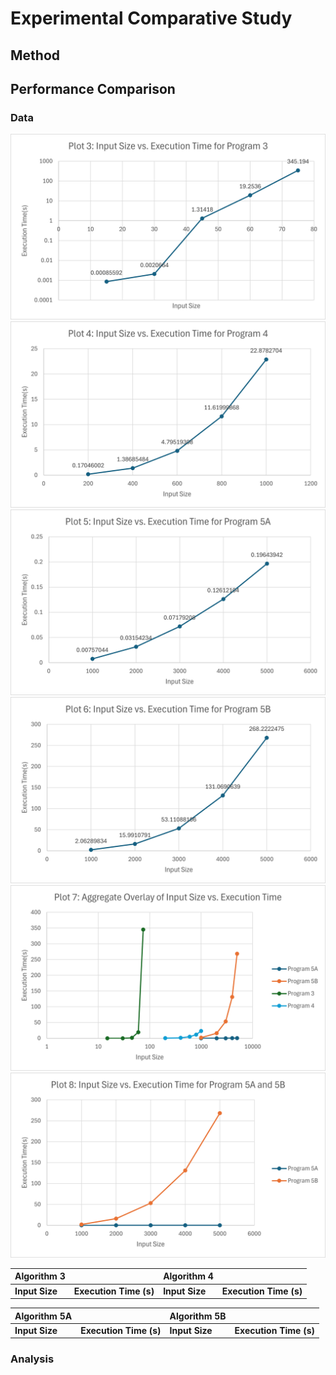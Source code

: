 # Experimental Comparative Study

## Method
<!-- Write about our methods here, likely to be a generic test suite that generates random data and we just pass in a function or a number/enumeration for which function to use via importing all four programs, then just type in like "3" or "5B" into the terminal and it tests that one-->

## Performance Comparison
<!-- Write about comparative performance of all four algorithms-->

### Data
![Algorithm 3 Test Data](Test_Data_A3.png)
![Algorithm 4 Test Data](Test_Data_A4.png)
![Implementation 5A Test Data](Test_Data_A5A.png)
![Implementation 5B Test Data](Test_Data_A5B.png)
![Aggregate Overlay Data](Aggregate_Overlay.png)
![Algorithm 5 Dual Comparison Data](Algorithm_5_Comparison.png)

<!-- FORMAT THESE TABLES EXACTLY LIKE THIS (use ChatGPT or Claude) ((Copied from Milestone 1 Comparative Study))-->
| Algorithm 3                |                           | Algorithm 4                |                           |
|----------------------------|---------------------------|----------------------------|---------------------------|
| **Input Size**             | **Execution Time (s)**    | **Input Size**             | **Execution Time (s)**    |

| Algorithm 5A                |                           | Algorithm 5B                |                           |
|----------------------------|---------------------------|----------------------------|---------------------------|
| **Input Size**             | **Execution Time (s)**    | **Input Size**             | **Execution Time (s)**    |

### Analysis
<!-- Analyze Performance Here!-->